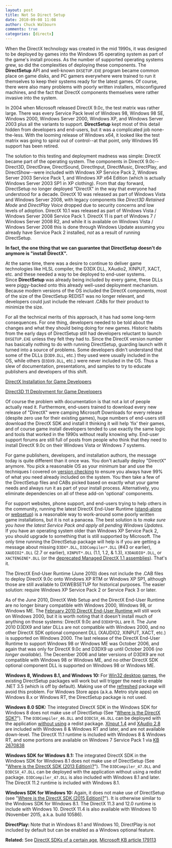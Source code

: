 ```yaml
---
layout: post
title: Not So Direct Setup
date: 2010-09-08 11:08
author: Chuck Walbourn
comments: true
categories: [directx]
---
```

When the DirectX technology was created in the mid 1990s, it was designed to be deployed by games into the Windows 95 operating system as part of the game's install process. As the number of supported operating systems grew, so did the complexities of deploying these components. The <strong>DirectSetup</strong> API and well-known <code>DXSETUP.EXE</code> program became common place on game disks, and PC gamers everywhere were trained to run it themselves to keep their systems ready for the latest games. Of course, there were also many problems with poorly written installers, misconfigured machines, and the fact that DirectX components themselves were rather invasive into the system.
<!--more-->

In 2004 when Microsoft released DirectX 9.0c, the test matrix was rather large. There was every Service Pack level of Windows 98, Windows 98 SE, Windows 2000, Windows Server 2000, Windows XP, and Windows Server 2003 plus all the variants to support. <strong>DirectSetup</strong> kept most of this detail hidden from developers and end-users, but it was a complicated job none-the-less. With the looming release of Windows x64, it looked like the test matrix was going to spiral out of control--at that point, only Windows 95 support has been retired.

The solution to this testing and deployment madness was simple: DirectX became part of the operating system. The components in DirectX 9.0c--Direct3D, DirectDraw, DirectSound, DirectInput, DirectMusic, DirectPlay, and DirectShow--were included with Windows XP Service Pack 2, Windows Server 2003 Service Pack 1, and Windows XP x64 Edition (which is actually Windows Server 2003 SP1 in XP clothing). From that day forward, DirectSetup no longer deployed "DirectX" in the way that everyone had understood for a decade. DirectX 10 was released as part of Windows Vista and Windows Server 2008, with legacy components like <em>Direct3D Retained Mode</em> and <em>DirectPlay Voice</em> dropped due to security concerns and low levels of adoption. DirectX 10.1 was released as part of Windows Vista / Windows Server 2008 Service Pack 1. DirectX 11 is part of Windows 7 / Windows Server 2008 R2, and while it is available on Windows Vista / Windows Server 2008 this is done through Windows Update assuming you already have Service Pack 2 installed, <em>not </em>as a result of running DirectSetup.

<strong>In fact, the one thing that we can guarantee that DirectSetup doesn't do anymore is "install DirectX".</strong>

At the same time, there was a desire to continue to deliver game technologies like HLSL compiler, the D3DX DLL, XAudio2, XINPUT, XACT, etc. and these needed a way to be deployed to end-user systems. Since <strong>DirectSetup </strong>was already being included by every game, these DLLs were piggy-backed onto this already well-used deployment mechanism. Because modern versions of the OS included the DirectX components, most of the size of the DirectSetup REDIST was no longer relevant, and developers could just include the relevant .CABs for their product to minimize the size.

For all the technical merits of this approach, it has had some long-term consequences. For one thing, developers needed to be told about the changes and what they should being doing for new games. Historic habits from the early days of DirectSetup still had developers reluctant to launch <code>DXSETUP.EXE</code> unless they felt they had to. Since the DirectX version number has basically nothing to do with running DirectSetup, guarding launch with it turned into a source of problems. Some developers didn't understand that some of the DLLs (<code>D3D9.DLL</code>, etc.) they used were usually included in the OS, while others (<code>D3DX9.DLL</code>, etc.) were never included in the OS. Thus a slew of documentation, presentations, and samples to try to educate publishers and developers of this shift.

<a href="https://docs.microsoft.com/en-us/windows/desktop/DxTechArts/directx-setup-for-game-developers">DirectX Installation for Game Developers</a>

<a href="https://docs.microsoft.com/en-us/windows/desktop/direct3darticles/direct3d11-deployment" title="Direct3D 11 Deployment for Game Developers (DirectX SDK Technical Article)">Direct3D 11 Deployment for Game Developers</a>

Of course the problem with documentation is that not a lot of people actually read it. Furthermore, end-users trained to download every new release of "DirectX" were camping Microsoft Downloads for every release (despite zero use for their existing games), huge numbers of end-users still download the DirectX SDK and install it thinking it will help 'fix' their games, and of course game install developers tended to use exactly the same logic and tools that worked in the 1990s without really knowing why. End-user support forums are still full of posts from people who think that they need to install DirectX 9.0c on their Windows Vista or Windows 7 systems.

For game publishers, developers, and installation authors, the message today is quite different than it once was. You don't actually deploy "DirectX" anymore. You pick a reasonable OS as your minimum bar and use the techniques I covered on <a href="https://walbourn.github.io/what-s-in-a-version-number/">version checking</a> to ensure you always have 99% of what you need already included on the system. You then take a few of the DirectSetup files and CABs picked based on exactly what your game needs and always run it as part of your install process. Alternatively, you eliminate dependencies on all of these add-on 'optional' components.

For support websites, phone support, and end-users trying to help others in the community, running the latest DirectX End-User Runtime (<a href="https://walbourn.github.io/dxsetup-update/">stand-alone</a> or <a href="https://walbourn.github.io/dxwebsetup-update/">websetup</a>) is a reasonable way to work-around some poorly written game installations, but it is not a panacea. The best solution is to <em>make sure you have the latest Service Pack and apply all pending Windows Updates. </em>If you have an operating system older than Windows XP Service Pack 2, you should upgrade to something that is still supported by Microsoft. The only time running the DirectSetup package will help is if you are getting a message about missing <code>D3DX*.DLL</code>, <code>D3DCompiler*.DLL</code> (#43 or earlier), <code>XAUDIO2*.DLL</code> (2.7 or earlier), <code>XINPUT*.DLL</code> (1.1, 1.2, & 1.3), <code>X3DAUDIO*.DLL</code>, or <code>XACTENGINE*.DLL</code> (or the <a href="https://walbourn.github.io/directx-and-net/">deprecated Managed DirectX 1.1 assemblies</a>). That's it.

The DirectX End-User Runtime (June 2010) does not include the .CAB files to deploy DirectX 9.0c onto Windows XP RTM or Windows XP SP1, although those are still available to DXWEBSETUP for historical purposes. The easier solution: require Windows XP Service Pack 2 or Service Pack 3 or later.</em>

As of the June 2010, DirectX Web Setup and the DirectX End-User Runtime are no longer binary compatible with Windows 2000, Windows 98, or Windows ME. The <a href="https://www.microsoft.com/en-us/download/details.aspx?id=9033
" title="DirectX End-User Runtime (February 2010)">February 2010 DirectX End-User Runtime </a>will still work on Windows 2000, but it is worth noting that it doesn't install much of anything on those systems: DirectX 9.0c and <code>D3DX9*DLL</code> are it. The June 2010 D3DX9 and later DLLs are not compatible with Windows 2000, and no other DirectX SDK optional component DLL (XAUDIO2, XINPUT, XACT, etc.) is supported on Windows 2000. The last release of the DirectX End-User Runtime to support Windows 98 or Windows ME was October 2006, and again that was only for DirectX 9.0c and D3DX9 up until October 2006 (<em>no longer available</em>). The December 2006 and later versions of D3DX9 are not compatible with Windows 98 or Windows ME, and no other DirectX SDK optional component DLL is supported on Windows 98 or Windows ME.

<strong>Windows 8, Windows 8.1, and Windows 10: </strong>For <a href="https://walbourn.github.io/desktop-games-on-windows-8-x">Win32 desktop games</a>, the existing DirectSetup packages will work but will trigger the need to enable .NET 3.5 (which is off by default). Making use of the <a href="https://walbourn.github.io/dxsetup-update/">refreshed</a> package will avoid this problem. For Windows Store apps (a.k.a. Metro style apps) on Windows 8.x or Windows RT, the DirectSetup package is not used.

<strong>Windows 8.0 SDK:</strong> The integrated DirectX SDK in the Windows SDK for Windows 8 does not make use of DirectSetup (See "<a href="https://walbourn.github.io/where-is-the-directx-sdk/">Where is the DirectX SDK?</a>"). The <code>D3DCompiler_46.DLL</code> and <code>D3DCSX_46.DLL</code> can be deployed with the application <a href="https://walbourn.github.io/hlsl-fxc-and-d3dcompile/">without using</a> a redist package. <a href="https://walbourn.github.io/xinput-and-windows-8/">XInput 1.4</a> and <a href="https://walbourn.github.io/xaudio2-and-windows-8/">XAudio 2.8</a> are included with Windows 8 & Windows RT and later, and are not available down-level. The DirectX 11.1 runtime is included with Windows 8 & Windows RT, and some portions are available on Windows 7 Service Pack 1 via <a href="https://walbourn.github.io/directx-11-1-and-windows-7/">KB 2670838</a>

<strong>Windows SDK for Windows 8.1:</strong> The integrated DirectX SDK in the Windows SDK for Windows 8.1 does not make use of DirectSetup (See "<a href="https://walbourn.github.io/where-is-the-directx-sdk-2013-edition/">Where is the DirectX SDK (2013 Edition)?</a>"). The <code>D3DCompiler_47.DLL</code> and <code>D3DCSX_47.DLL</code> can be deployed with the application without using a redist package. <code>D3DCompiler_47.DLL</code> is also included with Windows 8.1 and later. The DirectX 11.2 runtime is included with Windows 8.1.

<strong>Windows SDK for Windows 10:</strong> Again, it does not make use of DirectSetup (see "<a href="https://walbourn.github.io/where-is-the-directx-sdk-2015-edition/">Where is the DirectX SDK (2015 Edition)?</a>"). It is otherwise similar to the Windows SDK for Windows 8.1. The DirectX 11.3 and 12.0 runtime is include with Windows 10. DirectX 11.4 is also available with Windows 10 (November 2015, a.k.a. build 10586).

<strong>DirectPlay: </strong> Note that in Windows 8.1 and Windows 10, DirectPlay is not included by default but can be enabled as a Windows optional feature.

<strong>Related:</strong> See <a href="https://walbourn.github.io/directx-sdks-of-a-certain-age/">DirectX SDKs of a certain age</a>, <a href="https://support.microsoft.com/en-us/help/179113/how-to-install-the-latest-version-of-directx">Microsoft KB article 179113</a>
